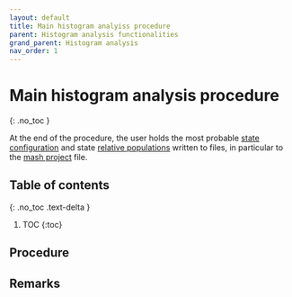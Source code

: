 ```yaml
---
layout: default
title: Main histogram analyiss procedure
parent: Histogram analysis functionalities
grand_parent: Histogram analysis
nav_order: 1
---
```


# Main histogram analysis procedure 
{: .no_toc }

At the end of the procedure, the user holds the most probable <u>state configuration</u> and state <u>relative populations</u> written to files, in particular to the 
[mash project](/docs/output-files/mash-mash-project.html) file.

## Table of contents 
{: .no_toc .text-delta }

1. TOC
{:toc}

## Procedure
 
 
## Remarks

